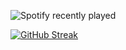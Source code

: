 ![Spotify recently played](https://spotify-recently-played-readme.vercel.app/api?user=pepoloco)

[![GitHub Streak](https://github-readme-streak-stats.herokuapp.com/?user=pepoloco)](https://git.io/streak-stats)
